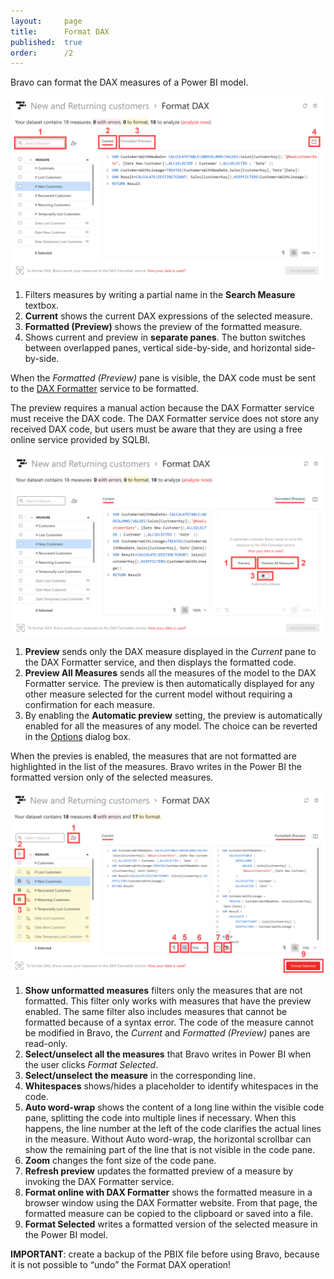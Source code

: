 ```yaml
---
layout:     page
title:      Format DAX
published:  true
order:      /2
---
```


Bravo can format the DAX measures of a Power BI model.

<img src="../images/format-dax-01.png" width="700" class="naked">

1. Filters measures by writing a partial name in the **Search Measure** textbox.
2. **Current** shows the current DAX expressions of the selected measure.
3. **Formatted (Preview)** shows the preview of the formatted measure.
4. Shows current and preview in **separate panes**. The button switches between overlapped panes, vertical side-by-side, and horizontal side-by-side.

When the *Formatted (Preview)* pane is visible, the DAX code must be sent to the [DAX Formatter](https://daxformatter.com) service to be formatted.

The preview requires a manual action because the DAX Formatter service must receive the DAX code. The DAX Formatter service does not store any received DAX code, but users must be aware that they are using a free online service provided by SQLBI.

<img src="../images/format-dax-02.png" width="700" class="naked">

1. **Preview** sends only the DAX measure displayed in the *Current* pane to the DAX Formatter service, and then displays the formatted code.
2. **Preview All Measures** sends all the measures of the model to the DAX Formatter service. The preview is then automatically displayed for any other measure selected for the current model without requiring a confirmation for each measure.
3. By enabling the **Automatic preview** setting, the preview is automatically enabled for all the measures of any model. The choice can be reverted in the [Options](../configuration/options.md) dialog box.

When the previes is enabled, the measures that are not formatted are highlighted in the list of the measures.
Bravo writes in the Power BI the formatted version only of the selected measures.

<img src="../images/format-dax-03.png" width="700" class="naked">

1. **Show unformatted measures** filters only the measures that are not formatted. This filter only works with measures that have the preview enabled. The same filter also includes measures that cannot be formatted because of a syntax error. The code of the measure cannot be modified in Bravo, the *Current* and *Formatted (Preview)* panes are read-only.
2. **Select/unselect all the measures** that Bravo writes in Power BI when the user clicks *Format Selected*.
3. **Select/unselect the measure** in the corresponding line. 
4. **Whitespaces** shows/hides a placeholder to identify whitespaces in the code.
5. **Auto word-wrap** shows the content of a long line within the visible code pane, splitting the code into multiple lines if necessary. When this happens, the line number at the left of the code clarifies the actual lines in the measure. Without Auto word-wrap, the horizontal scrollbar can show the remaining part of the line that is not visible in the code pane.
6. **Zoom** changes the font size of the code pane.
7. **Refresh preview** updates the formatted preview of a measure by invoking the DAX Formatter service. 
8. **Format online with DAX Formatter** shows the formatted measure in a browser window using the DAX Formatter website. From that page, the formatted measure can be copied to the clipboard or saved into a file.
9. **Format Selected** writes a formatted version of the selected measure in the Power BI model.

**IMPORTANT**: create a backup of the PBIX file before using Bravo, because it is not possible to “undo” the Format DAX operation!

